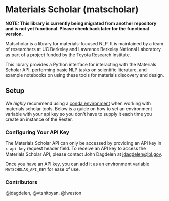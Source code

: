 
# Materials Scholar (matscholar)

**NOTE: This library is currently being migrated from another repository and is not yet functional. Please check back later for the functional version.**

Matscholar is a library for materials-focused NLP. It is maintained by a team of researchers at UC Berkeley and Lawrence Berkeley National Laboratory as part of a project funded by the Toyota Research Institute. 

This library provides a Python interface for interacting with the Materials Scholar API, performing basic NLP tasks on scientific literature, and example notebooks on using these tools for materials discovery and design. 


## Setup

We *highly* recommend using a [conda environment](https://conda.io/docs/user-guide/tasks/manage-environments.html) when working with materials scholar tools. Below is a guide on how to set an environment variable with your api key so you don't have to supply it each time you create an instance of the Rester. 

### Configuring Your API Key
The Materials Scholar API can only be accessed by providing an API key in `x-api-key` request header field. 
To receive an API key to access the Materials Scholar API, please contact John Dagdelen at jdagdelen@lbl.gov.

Once you have an API key, you can add it as an environment variable `MATSCHOLAR_API_KEY` for ease of use. 

### Contributors
@jdagdelen, @vtshitoyan, @lweston
